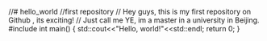 //# hello_world
//first repository
// Hey guys, this is my first repository on Github , its exciting!
// Just call me YE, im a master in a university in Beijing.
#include <iostream>
int main()
{
  std::cout<<"Hello, world!"<<std::endl;
  return 0;
}
